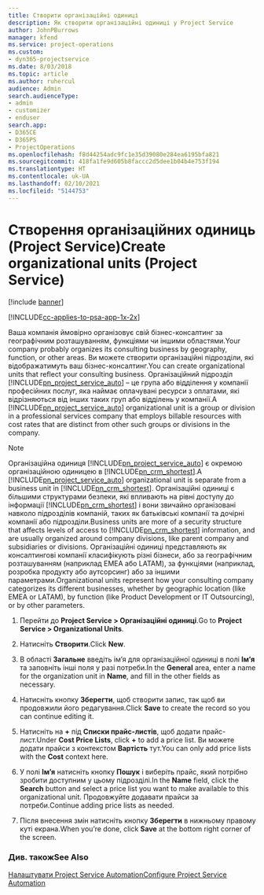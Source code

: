 ```yaml
---
title: Створити організаційні одиниці
description: Як створити організаційні одиниці у Project Service
author: JohnPBurrows
manager: kfend
ms.service: project-operations
ms.custom:
- dyn365-projectservice
ms.date: 8/03/2018
ms.topic: article
ms.author: ruhercul
audience: Admin
search.audienceType:
- admin
- customizer
- enduser
search.app:
- D365CE
- D365PS
- ProjectOperations
ms.openlocfilehash: f8d44254adc9fc1e35d39080e284ea6195bfa821
ms.sourcegitcommit: 418fa1fe9d605b8faccc2d5dee1b04b4e753f194
ms.translationtype: HT
ms.contentlocale: uk-UA
ms.lasthandoff: 02/10/2021
ms.locfileid: "5144753"
---
```

# <a name="create-organizational-units-project-service"></a><span data-ttu-id="ea3bc-103">Створення організаційних одиниць (Project Service)</span><span class="sxs-lookup"><span data-stu-id="ea3bc-103">Create organizational units (Project Service)</span></span>

[!include [banner](../includes/psa-now-project-operations.md)]

[!INCLUDE[cc-applies-to-psa-app-1x-2x](../includes/cc-applies-to-psa-app-1x-2x.md)]

<span data-ttu-id="ea3bc-104">Ваша компанія ймовірно організовує свій бізнес-консалтинг за географічним розташуванням, функціями чи іншими областями.</span><span class="sxs-lookup"><span data-stu-id="ea3bc-104">Your company probably organizes its consulting business by geography, function, or other areas.</span></span> <span data-ttu-id="ea3bc-105">Ви можете створити організаційні підрозділи, які відображатимуть ваш бізнес-консалтинг.</span><span class="sxs-lookup"><span data-stu-id="ea3bc-105">You can create organizational units that reflect your consulting business.</span></span> <span data-ttu-id="ea3bc-106">Організаційний підрозділ [!INCLUDE[pn_project_service_auto](../includes/pn-project-service-auto.md)] – це група або відділення у компанії професійних послуг, яка наймає оплачувані ресурси з оплатами, які відрізняються від інших таких груп або відділень у компанії.</span><span class="sxs-lookup"><span data-stu-id="ea3bc-106">A [!INCLUDE[pn_project_service_auto](../includes/pn-project-service-auto.md)] organizational unit is a group or division in a professional services company that employs billable resources with cost rates that are distinct from other such groups or divisions in the company.</span></span>  
  
> [!NOTE]
>  <span data-ttu-id="ea3bc-107">Організаційна одиниця [!INCLUDE[pn_project_service_auto](../includes/pn-project-service-auto.md)] є окремою організаційною одиницею в [!INCLUDE[pn_crm_shortest](../includes/pn-crm-shortest.md)].</span><span class="sxs-lookup"><span data-stu-id="ea3bc-107">A [!INCLUDE[pn_project_service_auto](../includes/pn-project-service-auto.md)] organizational unit is separate from a business unit in [!INCLUDE[pn_crm_shortest](../includes/pn-crm-shortest.md)].</span></span> <span data-ttu-id="ea3bc-108">Організаційні одиниці є більшими структурами безпеки, які впливають на рівні доступу до інформації [!INCLUDE[pn_crm_shortest](../includes/pn-crm-shortest.md)] і вони звичайно організовані навколо підрозділів компаній, таких як батьківські компанії та дочірні компанії або підрозділи.</span><span class="sxs-lookup"><span data-stu-id="ea3bc-108">Business units are more of a security structure that affects levels of access to [!INCLUDE[pn_crm_shortest](../includes/pn-crm-shortest.md)] information, and are usually organized around company divisions, like parent company and subsidiaries or divisions.</span></span> <span data-ttu-id="ea3bc-109">Організаційні одиниці представляють як консалтингові компанії класифікують різні бізнеси, або за географічним розташуванням (наприклад EMEA або LATAM), за функціями (наприклад, розробка продукту або аутсорсинг) або за іншими параметрами.</span><span class="sxs-lookup"><span data-stu-id="ea3bc-109">Organizational units represent how your consulting company categorizes its different businesses, whether by geographic location (like EMEA or LATAM), by function (like Product Development or IT Outsourcing), or by other parameters.</span></span>  
  
1.  <span data-ttu-id="ea3bc-110">Перейти до **Project Service > Організаційні одиниці**.</span><span class="sxs-lookup"><span data-stu-id="ea3bc-110">Go to **Project Service > Organizational Units**.</span></span>  
  
2.  <span data-ttu-id="ea3bc-111">Натисніть **Створити**.</span><span class="sxs-lookup"><span data-stu-id="ea3bc-111">Click **New**.</span></span>  
  
3.  <span data-ttu-id="ea3bc-112">В області **Загальне** введіть ім’я для організаційної одиниці в полі **Ім’я** та заповніть інші поля у разі потреби.</span><span class="sxs-lookup"><span data-stu-id="ea3bc-112">In the **General** area, enter a name for the organization unit in **Name**, and fill in the other fields as necessary.</span></span>  
  
4.  <span data-ttu-id="ea3bc-113">Натисніть кнопку **Зберегти**, щоб створити запис, так щоб ви продовжили його редагування.</span><span class="sxs-lookup"><span data-stu-id="ea3bc-113">Click **Save** to create the record so you can continue editing it.</span></span>  
  
5.  <span data-ttu-id="ea3bc-114">Натисніть на **+** під **Списки прайс-листів**, щоб додати прайс-лист.</span><span class="sxs-lookup"><span data-stu-id="ea3bc-114">Under **Cost Price Lists**, click **+** to add a price list.</span></span> <span data-ttu-id="ea3bc-115">Ви можете додати прайси з контекстом **Вартість** тут.</span><span class="sxs-lookup"><span data-stu-id="ea3bc-115">You can only add price lists with the **Cost** context here.</span></span>  
  
6.  <span data-ttu-id="ea3bc-116">У полі **Ім’я** натисніть кнопку **Пошук** і виберіть прайс, який потрібно зробити доступним у цьому підрозділі.</span><span class="sxs-lookup"><span data-stu-id="ea3bc-116">In the **Name** field, click the **Search** button and select a price list you want to make available to this organizational unit.</span></span> <span data-ttu-id="ea3bc-117">Продовжуйте додавати прайси за потреби.</span><span class="sxs-lookup"><span data-stu-id="ea3bc-117">Continue adding price lists as needed.</span></span>  
  
7.  <span data-ttu-id="ea3bc-118">Після внесення змін натисніть кнопку **Зберегти** в нижньому правому куті екрана.</span><span class="sxs-lookup"><span data-stu-id="ea3bc-118">When you’re done, click **Save** at the bottom right corner of the screen.</span></span>  
  
### <a name="see-also"></a><span data-ttu-id="ea3bc-119">Див. також</span><span class="sxs-lookup"><span data-stu-id="ea3bc-119">See Also</span></span>  
 [<span data-ttu-id="ea3bc-120">Налаштувати Project Service Automation</span><span class="sxs-lookup"><span data-stu-id="ea3bc-120">Configure Project Service Automation</span></span>](../psa/configure.md)
